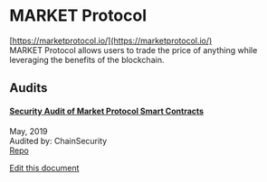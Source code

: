 
# MARKET Protocol
  
[https://marketprotocol.io/](https://marketprotocol.io/)<br>
MARKET Protocol allows users to trade the price of anything while leveraging the benefits of the blockchain.


## Audits



#### [Security Audit of Market Protocol Smart Contracts](https://github.com/ChainSecurity/audits/blob/master/ChainSecurity_MARKET_Protocol.pdf)

May, 2019<br>
Audited by: ChainSecurity<br>
[Repo](https://github.com/MARKETProtocol/MARKETProtocol)
      

  





[Edit this document](https://github.com/ConsenSys/blockchainSecurityDB/blob/master/projects/market-protocol.json)